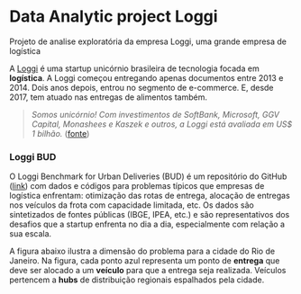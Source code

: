# Data Analytic project Loggi
Projeto de analise exploratória da empresa Loggi, uma grande empresa de logística  


A [Loggi](https://www.loggi.com/) é uma startup unicórnio brasileira de tecnologia focada em **logística**. A Loggi começou entregando apenas documentos entre 2013 e 2014. Dois anos depois, entrou no segmento de e-commerce. E, desde 2017, tem atuado nas entregas de alimentos também.

> *Somos unicórnio! Com investimentos de SoftBank, Microsoft, GGV Capital, Monashees e Kaszek e outros, a Loggi está avaliada em US$ 1 bilhão.* ([fonte](https://carreira.loggi.com/conheca-a-loggi/nosso-negocio/))
>

###  Loggi BUD

O Loggi Benchmark for Urban Deliveries (BUD) é um repositório do GitHub ([link](https://github.com/loggi/loggibud)) com dados e códigos para problemas típicos que empresas de logística enfrentam: otimização das rotas de entrega, alocação de entregas nos veículos da frota com capacidade limitada, etc. Os dados são sintetizados de fontes públicas (IBGE, IPEA, etc.) e são representativos dos desafios que a startup enfrenta no dia a dia, especialmente com relação a sua escala.

A figura abaixo ilustra a dimensão do problema para a cidade do Rio de Janeiro. Na figura, cada ponto azul representa um ponto de **entrega** que deve ser alocado a um **veículo** para que a entrega seja realizada. Veículos pertencem a **hubs** de distribuição regionais espalhados pela cidade.


